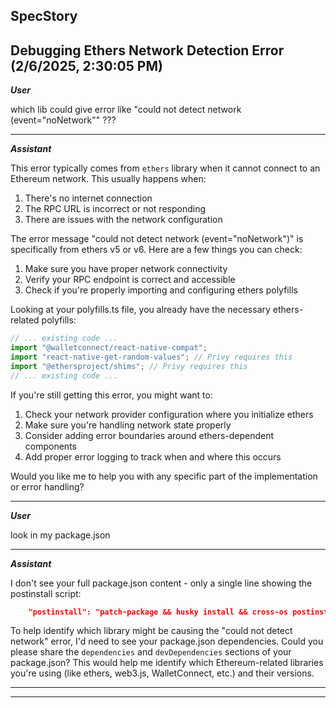 ## SpecStory

## Debugging Ethers Network Detection Error (2/6/2025, 2:30:05 PM)

_**User**_

which lib could give error like "could not detect network (event="noNetwork"" ???

---

_**Assistant**_

This error typically comes from `ethers` library when it cannot connect to an Ethereum network. This usually happens when:

1. There's no internet connection
2. The RPC URL is incorrect or not responding
3. There are issues with the network configuration

The error message "could not detect network (event="noNetwork")" is specifically from ethers v5 or v6. Here are a few things you can check:

1. Make sure you have proper network connectivity
2. Verify your RPC endpoint is correct and accessible
3. Check if you're properly importing and configuring ethers polyfills

Looking at your polyfills.ts file, you already have the necessary ethers-related polyfills:

```typescript:polyfills.ts
// ... existing code ...
import "@walletconnect/react-native-compat";
import "react-native-get-random-values"; // Privy requires this
import "@ethersproject/shims"; // Privy requires this
// ... existing code ...
```

If you're still getting this error, you might want to:

1. Check your network provider configuration where you initialize ethers
2. Make sure you're handling network state properly
3. Consider adding error boundaries around ethers-dependent components
4. Add proper error logging to track when and where this occurs

Would you like me to help you with any specific part of the implementation or error handling?

---

_**User**_

look in my package.json

---

_**Assistant**_

I don't see your full package.json content - only a single line showing the postinstall script:

```json:package.json
    "postinstall": "patch-package && husky install && cross-os postinstall"
```

To help identify which library might be causing the "could not detect network" error, I'd need to see your package.json dependencies. Could you please share the `dependencies` and `devDependencies` sections of your package.json? This would help me identify which Ethereum-related libraries you're using (like ethers, web3.js, WalletConnect, etc.) and their versions.

---



---

